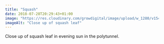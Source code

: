 ```yaml
---
title: "Squash"
date: 2018-07-28T20:29:43+01:00
image: "https://res.cloudinary.com/growdigital/image/upload/w_1280/v1544300678/squash-43649309332.jpg"
imageAlt: "Close up of squash leaf"
---
```


Close up of squash leaf in evening sun in the polytunnel.
